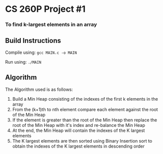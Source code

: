 # CS 260P Project #1 
### To find k-largest elements in an array

## Build Instructions
Compile using:
`gcc MAIN.c -o MAIN`

Run using: `./MAIN`

## Algorithm

The Algorithm used is as follows:

1. Build a Min Heap consisting of the indexes of the first k elements in the array
2. From the (k+1)th to nth element compare each element against the root of the Min Heap
3. If the element is greater than the root of the Min Heap then replace the root of the Min Heap with it's index and re-balance the Min Heap
4. At the end, the Min Heap will contain the indexes of the K largest elements
5. The K largest elements are then sorted using Binary Insertion sort to obtain the indexes of the K largest elements in descending order

